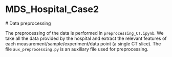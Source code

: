 # MDS_Hospital_Case2

# Data preprocessing

The preprocessing of the data is performed in `preprocessing_CT.ipynb`. We take all the data provided by the hospital and extract the relevant features of each measurement/sample/experiment/data point (a single CT slice).
The file `aux_preprocessing.py` is an auxiliary file used for preprocessing.
